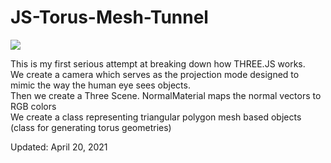 # JS-Torus-Mesh-Tunnel

<img src="torusTunnel.gif" />

<p>
  This is my first serious attempt at breaking down how THREE.JS works. <br />
  We create a camera which serves as the projection mode designed to mimic the way the human eye sees objects. <br />
  Then we create a Three Scene. NormalMaterial maps the normal vectors to RGB colors <br />
  We create a class representing triangular polygon mesh based objects (class for generating torus geometries) 
</p>

<p>Updated: April 20, 2021</p>
